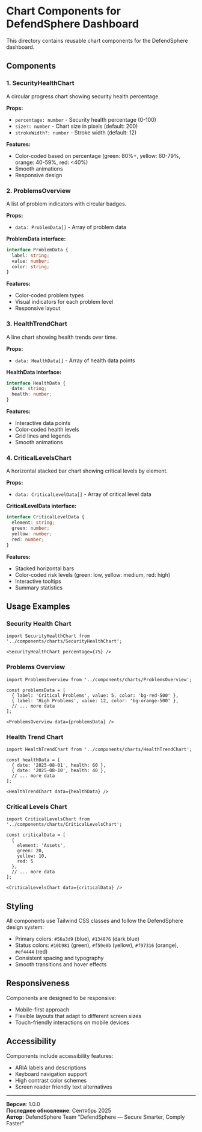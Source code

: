 # Chart Components for DefendSphere Dashboard

This directory contains reusable chart components for the DefendSphere dashboard.

## Components

### 1. SecurityHealthChart
A circular progress chart showing security health percentage.

**Props:**
- `percentage: number` - Security health percentage (0-100)
- `size?: number` - Chart size in pixels (default: 200)
- `strokeWidth?: number` - Stroke width (default: 12)

**Features:**
- Color-coded based on percentage (green: 80%+, yellow: 60-79%, orange: 40-59%, red: <40%)
- Smooth animations
- Responsive design

### 2. ProblemsOverview
A list of problem indicators with circular badges.

**Props:**
- `data: ProblemData[]` - Array of problem data

**ProblemData interface:**
```typescript
interface ProblemData {
  label: string;
  value: number;
  color: string;
}
```

**Features:**
- Color-coded problem types
- Visual indicators for each problem level
- Responsive layout

### 3. HealthTrendChart
A line chart showing health trends over time.

**Props:**
- `data: HealthData[]` - Array of health data points

**HealthData interface:**
```typescript
interface HealthData {
  date: string;
  health: number;
}
```

**Features:**
- Interactive data points
- Color-coded health levels
- Grid lines and legends
- Smooth animations

### 4. CriticalLevelsChart
A horizontal stacked bar chart showing critical levels by element.

**Props:**
- `data: CriticalLevelData[]` - Array of critical level data

**CriticalLevelData interface:**
```typescript
interface CriticalLevelData {
  element: string;
  green: number;
  yellow: number;
  red: number;
}
```

**Features:**
- Stacked horizontal bars
- Color-coded risk levels (green: low, yellow: medium, red: high)
- Interactive tooltips
- Summary statistics

## Usage Examples

### Security Health Chart
```tsx
import SecurityHealthChart from '../components/charts/SecurityHealthChart';

<SecurityHealthChart percentage={75} />
```

### Problems Overview
```tsx
import ProblemsOverview from '../components/charts/ProblemsOverview';

const problemsData = [
  { label: 'Critical Problems', value: 5, color: 'bg-red-500' },
  { label: 'High Problems', value: 12, color: 'bg-orange-500' },
  // ... more data
];

<ProblemsOverview data={problemsData} />
```

### Health Trend Chart
```tsx
import HealthTrendChart from '../components/charts/HealthTrendChart';

const healthData = [
  { date: '2025-08-01', health: 60 },
  { date: '2025-08-10', health: 40 },
  // ... more data
];

<HealthTrendChart data={healthData} />
```

### Critical Levels Chart
```tsx
import CriticalLevelsChart from '../components/charts/CriticalLevelsChart';

const criticalData = [
  {
    element: 'Assets',
    green: 20,
    yellow: 10,
    red: 5
  },
  // ... more data
];

<CriticalLevelsChart data={criticalData} />
```

## Styling

All components use Tailwind CSS classes and follow the DefendSphere design system:
- Primary colors: `#56a3d9` (blue), `#134876` (dark blue)
- Status colors: `#10b981` (green), `#f59e0b` (yellow), `#f97316` (orange), `#ef4444` (red)
- Consistent spacing and typography
- Smooth transitions and hover effects

## Responsiveness

Components are designed to be responsive:
- Mobile-first approach
- Flexible layouts that adapt to different screen sizes
- Touch-friendly interactions on mobile devices

## Accessibility

Components include accessibility features:
- ARIA labels and descriptions
- Keyboard navigation support
- High contrast color schemes
- Screen reader friendly text alternatives

---

**Версия**: 1.0.0  
**Последнее обновление**: Сентябрь 2025  
**Автор**: DefendSphere Team "DefendSphere — Secure Smarter, Comply Faster"